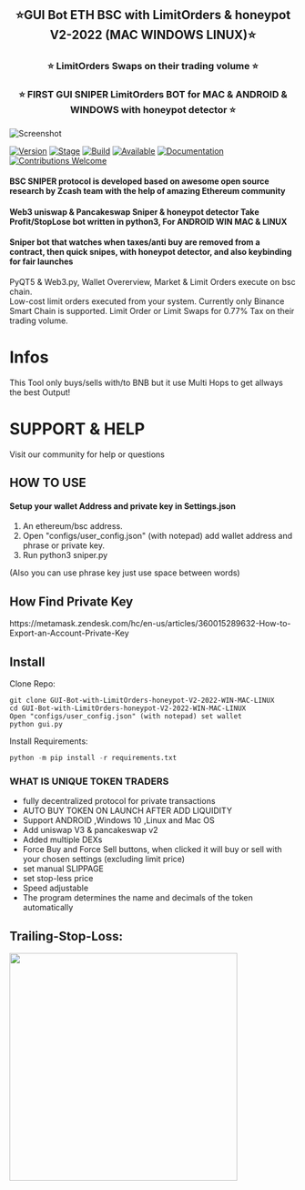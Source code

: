 <h2 align="center">⭐️GUI Bot ETH BSC with LimitOrders & honeypot V2-2022 (MAC WINDOWS LINUX)⭐️ </h2>
       
<h3 align="center">⭐️ LimitOrders Swaps on their trading volume ⭐️</h3>

<h3 align="center">⭐️ FIRST GUI SNIPER LimitOrders BOT for MAC & ANDROID & WINDOWS with honeypot detector ⭐️</h3>
         
  
![Screenshot](https://github.com/seeememagaiin/GUI-ETH-BSC-Bot-with-LimitOrders-honeypot-V2-2022-WIN-MAC-LINUX/blob/main/JDCOPRP%20BOT.png)
   
[![Version](https://img.shields.io/badge/Codename-WHITEHAT-blue.svg?maxAge=259200)]()
[![Stage](https://img.shields.io/badge/Release-Stable-brightgreen.svg)]()
[![Build](https://img.shields.io/badge/Supported_OS-MAC-red.svg)]()
[![Available](https://img.shields.io/badge/Available-WIN-yellow.svg?maxAge=259200)]()
[![Documentation](https://img.shields.io/badge/BSC-SNIPER-red.svg?maxAge=259200)]()
[![Contributions Welcome](https://img.shields.io/badge/Type-FREE-green.svg?style=flat)]()

  
#### BSC SNIPER protocol is developed based on awesome open source research by Zcash team with the help of amazing Ethereum community
#### Web3 uniswap & Pancakeswap Sniper & honeypot detector Take Profit/StopLose bot written in python3, For ANDROID WIN MAC & LINUX
#### Sniper bot that watches when taxes/anti buy are removed from a contract, then quick snipes, with honeypot detector, and also keybinding for fair launches

  

PyQT5 &amp; Web3.py, Wallet Overerview, Market &amp; Limit Orders execute on bsc chain.  
Low-cost limit orders executed from your system.
Currently only Binance Smart Chain is supported.
Limit Order or Limit Swaps for 0.77% Tax on their trading volume.

 
# Infos
This Tool only buys/sells with/to BNB but it use Multi Hops to get allways the best Output!  


# SUPPORT & HELP
Visit our community for help or questions

 
<H2>HOW TO USE</H2>

#### Setup your wallet Address and private key in Settings.json
1. An ethereum/bsc address.
2. Open "configs/user_config.json" (with notepad) add wallet address and phrase or private key.
3. Run python3 sniper.py
 
(Also you can use phrase key just use space between words)

<H2>How Find Private Key</H2>
https://metamask.zendesk.com/hc/en-us/articles/360015289632-How-to-Export-an-Account-Private-Key

## Install
Clone Repo:  
```shell
git clone GUI-Bot-with-LimitOrders-honeypot-V2-2022-WIN-MAC-LINUX
cd GUI-Bot-with-LimitOrders-honeypot-V2-2022-WIN-MAC-LINUX
Open "configs/user_config.json" (with notepad) set wallet
python gui.py
```

Install Requirements:  
```python
python -m pip install -r requirements.txt
```  

<H3>WHAT IS UNIQUE TOKEN TRADERS</h3>

- fully decentralized protocol for private transactions
- AUTO BUY TOKEN ON LAUNCH AFTER ADD LIQUIDITY
- Support ANDROID ,Windows 10 ,Linux and Mac OS
- Add uniswap V3 & pancakeswap v2 
- Added multiple DEXs
- Force Buy and Force Sell buttons, when clicked it will buy or sell with your chosen settings (excluding limit price)
- set manual SLIPPAGE 
- set stop-less price
- Speed adjustable
- The program determines the name and decimals of the token automatically


## Trailing-Stop-Loss:
<img src="http://www.financial-spread-betting.com/community/wp-content/uploads/2011/11/trailing-stop-buy.jpg" height="400">

